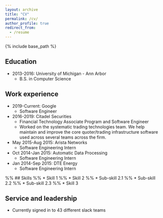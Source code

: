 ```yaml
---
layout: archive
title: "CV"
permalink: /cv/
author_profile: true
redirect_from:
  - /resume
---
```


{% include base_path %}

## Education
* 2013-2016: University of Michigan - Ann Arbor
	*	B.S. in Computer Science

## Work experience
* 2019-Current: Google
  * Software Engineer
* 2016-2019: Citadel Securities
  * Financial Technology Associate Program and Software Engineer
  * Worked on the systematic trading technologies team. We help maintain and improve the core quoter/trading infrastructure software used across several teams across the firm.
* May 2015-Aug 2015: Arista Networks
  * Software Engineering Intern
* Oct 2014-Jan 2015: Automatic Data Processing
  * Software Engineering Intern
* Jan 2014-Sep 2015: DTE Energy
  * Software Engineering Intern


%% ## Skills
%% * Skill 1
%% * Skill 2
%%   * Sub-skill 2.1
%%   * Sub-skill 2.2
%%   * Sub-skill 2.3
%% * Skill 3

## Service and leadership
* Currently signed in to 43 different slack teams
